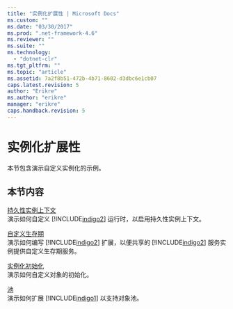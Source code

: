 ```yaml
---
title: "实例化扩展性 | Microsoft Docs"
ms.custom: ""
ms.date: "03/30/2017"
ms.prod: ".net-framework-4.6"
ms.reviewer: ""
ms.suite: ""
ms.technology: 
  - "dotnet-clr"
ms.tgt_pltfrm: ""
ms.topic: "article"
ms.assetid: 7a2f8b51-472b-4b71-8602-d3dbc6e1cb07
caps.latest.revision: 5
author: "Erikre"
ms.author: "erikre"
manager: "erikre"
caps.handback.revision: 5
---
```

# 实例化扩展性
本节包含演示自定义实例化的示例。  
  
## 本节内容  
 [持久性实例上下文](../../../../docs/framework/wcf/samples/durable-instance-context.md)  
 演示如何自定义 [!INCLUDE[indigo2](../../../../includes/indigo2-md.md)] 运行时，以启用持久性实例上下文。  
  
 [自定义生存期](../../../../docs/framework/wcf/samples/custom-lifetime.md)  
 演示如何编写 [!INCLUDE[indigo2](../../../../includes/indigo2-md.md)] 扩展，以便共享的 [!INCLUDE[indigo2](../../../../includes/indigo2-md.md)] 服务实例提供自定义生存期服务。  
  
 [实例化初始化](../../../../docs/framework/wcf/samples/instancing-initialization.md)  
 演示如何自定义对象的初始化。  
  
 [池](../../../../docs/framework/wcf/samples/pooling.md)  
 演示如何扩展 [!INCLUDE[indigo1](../../../../includes/indigo1-md.md)] 以支持对象池。
